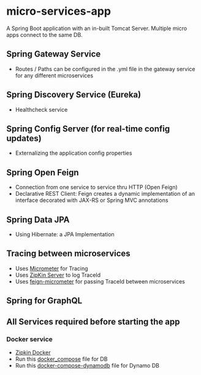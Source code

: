 # micro-services-app
A Spring Boot application with an in-built Tomcat Server. Multiple micro apps connect to the same DB.

## Spring Gateway Service
- Routes / Paths can be configured in the .yml file in the gateway service for any different microservices

## Spring Discovery Service (Eureka)
- Healthcheck service

## Spring Config Server (for real-time config updates)
- Externalizing the application config properties

## Spring Open Feign 
- Connection from one service to service thru HTTP (Open Feign)
- Declarative REST Client: Feign creates a dynamic implementation of an interface decorated with JAX-RS or Spring MVC annotations

## Spring Data JPA
- Using Hibernate: a JPA Implementation

## Tracing between microservices
- Uses [Micrometer](https://micrometer.io/docs/tracing) for Tracing
- Uses [ZipKin Server](https://zipkin.io/) to log TraceId
- Uses [feign-micrometer](https://mvnrepository.com/artifact/io.github.openfeign/feign-micrometer) for passing TraceId between microservices

## Spring for GraphQL

## All Services required before starting the app
### Docker service
- [Zipkin Docker](https://hub.docker.com/r/openzipkin/zipkin)
- Run this [docker_compose](https://github.com/Nishanthk3/Mysql-Debezium-connector) file for DB
- Run this [docker-compose-dynamodb](https://github.com/Nishanthk3/aws-dynamodb) file for Dynamo DB
